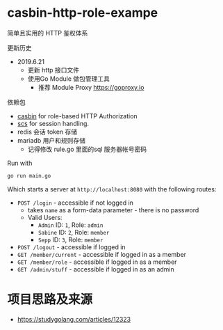 # casbin-http-role-exampe

简单且实用的 HTTP 鉴权体系

更新历史

* 2019.6.21 
  * 更新 http 接口文件
  * 使用Go Module  做包管理工具
    * 推荐 Module Proxy   https://goproxy.io

依赖包

* [casbin](https://github.com/casbin/casbin) for role-based HTTP Authorization
* [scs](https://github.com/alexedwards/scs)  for session handling.
* redis 会话 token 存储
* mariadb 用户和规则存储 
  * 记得修改 rule.go 里面的sql 服务器帐号密码


Run with

```bash
go run main.go
```

Which starts a server at `http://localhost:8080` with the following routes:

* `POST /login` - accessible if not logged in
   * takes `name` as a form-data parameter - there is no password
   * Valid Users: 
     * `Admin` ID: `1`, Role: `admin`
     * `Sabine` ID: `2`, Role: `member`
     * `Sepp` ID: `3`, Role: `member`
* `POST /logout` - accessible if logged in
* `GET /member/current` - accessible if logged in as a member
* `GET /member/role` - accessible if logged in as a member
* `GET /admin/stuff` - accessible if logged in as an admin

# 项目思路及来源
* https://studygolang.com/articles/12323